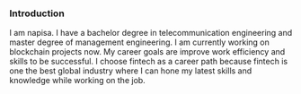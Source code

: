 ### Introduction
I am napisa.
I have a bachelor degree in telecommunication engineering and master degree of management engineering. 
I am currently working on blockchain projects now.
My career goals are improve work efficiency and skills to be successful. 
I choose fintech as a career path because fintech is one the best global industry where I can hone my latest skills and knowledge while working on the job. 
<!--
